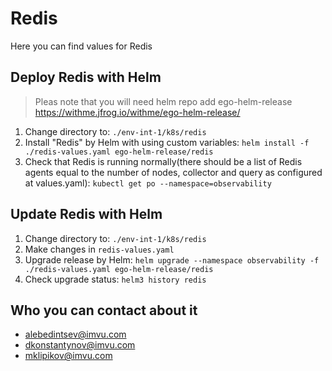 # Redis

Here you can find values for Redis

## Deploy Redis with Helm

> Pleas note that you will need helm repo add ego-helm-release https://withme.jfrog.io/withme/ego-helm-release/

1. Change directory to: `./env-int-1/k8s/redis`
2. Install "Redis" by Helm with using custom variables: `helm install -f ./redis-values.yaml ego-helm-release/redis`
3. Check that Redis is running normally(there should be a list of Redis agents equal to the number of nodes, collector and query as configured at values.yaml): `kubectl get po --namespace=observability`

## Update Redis with Helm

1. Change directory to: `./env-int-1/k8s/redis`
2. Make changes in `redis-values.yaml`
3. Upgrade release by Helm: `helm upgrade --namespace observability -f ./redis-values.yaml ego-helm-release/redis`
4. Check upgrade status: `helm3 history redis`

## Who you can contact about it

- alebedintsev@imvu.com
- dkonstantynov@imvu.com
- mklipikov@imvu.com

